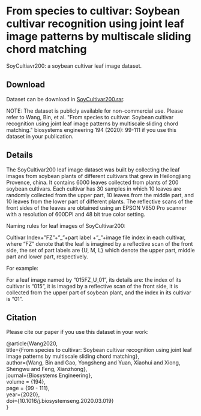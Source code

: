 # From species to cultivar: Soybean cultivar recognition using joint leaf image patterns by multiscale sliding chord matching
SoyCultiavr200: a soybean cultivar leaf image dataset.  

## Download  
Dataset can be download in [SoyCultivar200.rar](https://drive.google.com/file/d/1hzkmLiBGgzhVQTsTXCU87nulOtFGiFgv/view?usp=sharing).    

NOTE: The dataset is publicly available for non-commercial use. Please refer to Wang, Bin, et al. "From species to cultivar: Soybean cultivar recognition using joint leaf image patterns by multiscale sliding chord matching." biosystems engineering 194 (2020): 99-111 if you use this dataset in your publication.

## Details  
The SoyCultivar200 leaf image dataset was built by collecting the leaf images from soybean plants of different cultivars that grew in Heilongjiang Provence, china. It contains 6000 leaves collected from plants of 200 soybean cultivars. Each cultivar has 30 samples in which 10 leaves are randomly collected from the upper part, 10 leaves from the middle part, and 10 leaves from the lower part of different plants. The reflective scans of the front sides of the leaves are obtained using an EPSON V850 Pro scanner with a resolution of 600DPI and 48 bit true color setting.  

Naming rules for leaf images of SoyCultivar200:  

Cultivar Index+”FZ”+”\_”+part label +”\_”+image file index in each cultivar, where “FZ” denote that the leaf is imagined by a reflective scan of the front side, the set of part labels are {U, M, L} which denote the upper part, middle part and lower part, respectively.   

For example:  

For a leaf image named by “015FZ_U_01”, its details are: the index of its cultivar is “015”, it is imaged by a reflective scan of the front side, it is collected from the upper part of soybean plant, and the index in its cultivar is “01”.  

## Citation

Please cite our paper if you use this dataset in your work:  

@article{Wang2020,  
 title={From species to cultivar: Soybean cultivar recognition using joint leaf image patterns by multiscale sliding chord matching},  
 author={Wang, Bin and Gao, Yongsheng and Yuan, Xiaohui and Xiong, Shengwu and Feng, Xianzhong},   
 journal={Biosystems Engineering},   
 volume = {194},   
 page = {99 - 111},    
 year={2020},    
 doi={10.1016/j.biosystemseng.2020.03.019}   
}   
  
